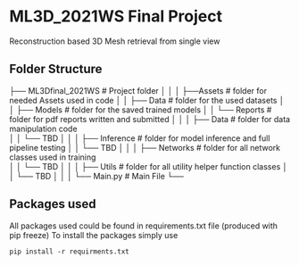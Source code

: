 # ML3D_2021WS Final Project
Reconstruction based 3D Mesh retrieval from single view 

## Folder Structure

├── ML3Dfinal_2021WS   # Project folder
│   │
│   ├──Assets # folder for needed Assets used in code
│   │   ├── Data # folder for the used datasets
│   │   ├── Models # folder for the saved trained models
│   │   └── Reports # folder for pdf reports written and submitted
│   │
│   ├── Data  # folder for data manipulation code   
│   │    └── TBD
│   │
│   ├── Inference # folder for model inference and full pipeline testing 
│   │    └── TBD
│   │
│   ├── Networks # folder for all network classes used in training  
│   │    └── TBD 
│   │
│   ├── Utils # folder for all utility helper function classes
│   │    └── TBD 
│   │
│   └── Main.py    # Main File
└──


## Packages used

All packages used could be found in requirements.txt file (produced with pip freeze)
To install the packages simply use
```
pip install -r requirments.txt
```

